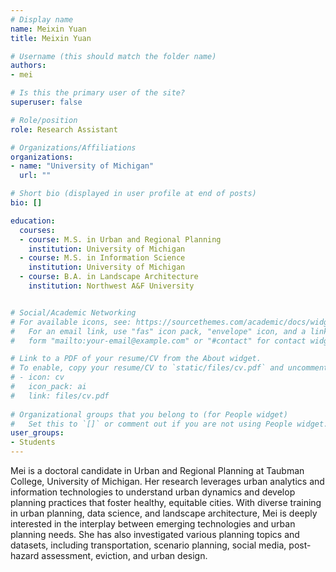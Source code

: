```yaml
---
# Display name
name: Meixin Yuan
title: Meixin Yuan

# Username (this should match the folder name)
authors:
- mei

# Is this the primary user of the site?
superuser: false

# Role/position
role: Research Assistant

# Organizations/Affiliations
organizations:
- name: "University of Michigan"
  url: ""

# Short bio (displayed in user profile at end of posts)
bio: []

education:
  courses:
  - course: M.S. in Urban and Regional Planning  
    institution: University of Michigan
  - course: M.S. in Information Science  
    institution: University of Michigan
  - course: B.A. in Landscape Architecture 
    institution: Northwest A&F University


# Social/Academic Networking
# For available icons, see: https://sourcethemes.com/academic/docs/widgets/#icons
#   For an email link, use "fas" icon pack, "envelope" icon, and a link in the
#   form "mailto:your-email@example.com" or "#contact" for contact widget.

# Link to a PDF of your resume/CV from the About widget.
# To enable, copy your resume/CV to `static/files/cv.pdf` and uncomment the lines below.  
# - icon: cv
#   icon_pack: ai
#   link: files/cv.pdf
  
# Organizational groups that you belong to (for People widget)
#   Set this to `[]` or comment out if you are not using People widget.  
user_groups:
- Students
---
```


Mei is a doctoral candidate in Urban and Regional Planning at Taubman College, University of Michigan. Her research leverages urban analytics and information technologies to understand urban dynamics and develop planning practices that foster healthy, equitable cities. With diverse training in urban planning, data science, and landscape architecture, Mei is deeply interested in the interplay between emerging technologies and urban planning needs. She has also investigated various planning topics and datasets, including transportation, scenario planning, social media, post-hazard assessment, eviction, and urban design.
